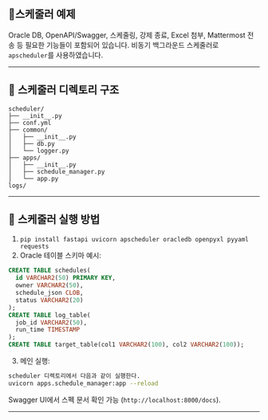 ## 🔧스케줄러 예제

Oracle DB, OpenAPI/Swagger, 스케줄링, 강제 종료, Excel 첨부, Mattermost 전송 등 필요한 기능들이 포함되어 있습니다. 비동기 백그라운드 스케줄러로 `apscheduler`를 사용하였습니다.

---

## 📁 스케줄러 디렉토리 구조

```
scheduler/
├── __init__.py
├── conf.yml
├── common/
│   ├── __init__.py
│   ├── db.py
│   └── logger.py
├── apps/
│   ├── __init__.py
│   ├── schedule_manager.py
│   └── app.py
logs/
```

---
## 🔧 스케줄러 실행 방법

1. `pip install fastapi uvicorn apscheduler oracledb openpyxl pyyaml requests`
2. Oracle 테이블 스키마 예시:

```sql
CREATE TABLE schedules(
  id VARCHAR2(50) PRIMARY KEY,
  owner VARCHAR2(50),
  schedule_json CLOB,
  status VARCHAR2(20)
);
CREATE TABLE log_table(
  job_id VARCHAR2(50),
  run_time TIMESTAMP
);
CREATE TABLE target_table(col1 VARCHAR2(100), col2 VARCHAR2(100));
```

3. 메인 실행:

```bash
scheduler 디렉토리에서 다음과 같이 실행한다.
uvicorn apps.schedule_manager:app --reload
```

Swagger UI에서 스펙 문서 확인 가능 (`http://localhost:8000/docs`).

---
